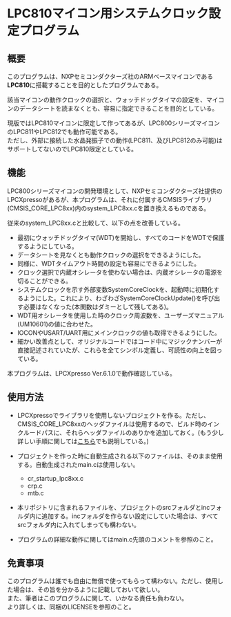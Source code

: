 # LPC810マイコン用システムクロック設定プログラム

## 概要

このプログラムは、NXPセミコンダクターズ社のARMベースマイコンである**LPC810**に搭載することを目的としたプログラムである。

該当マイコンの動作クロックの選択と、ウォッチドッグタイマの設定を、マイコンのデータシートを読まなくとも、容易に指定できることを目的としている。

現版ではLPC810マイコンに限定して作ってあるが、LPC800シリーズマイコンのLPC811やLPC812でも動作可能である。  
ただし、外部に接続した水晶発振子での動作(LPC811、及びLPC812のみ可能)はサポートしてないのでLPC810限定としている。

## 機能

LPC800シリーズマイコンの開発環境として、NXPセミコンダクターズ社提供のLPCXpressoがあるが、本プログラムは、それに付属するCMSISライブラリ(CMSIS_CORE_LPC8xx)内のsystem_LPC8xx.cを置き換えるものである。

従来のsystem_LPC8xx.cと比較して、以下の点を改善している。

* 最初にウォッチドッグタイマ(WDT)を開始し、すべてのコードをWDTで保護するようにしている。
* データシートを見なくとも動作クロックの選択をできるようにした。
* 同様に、WDTタイムアウト時間の設定も容易にできるようにした。
* クロック選択で内蔵オシレータを使わない場合は、内蔵オシレータの電源を切ることができる。
* システムクロックを示す外部変数SystemCoreClockを、起動時に初期化するようにした。これにより、わざわざSystemCoreClockUpdate()を呼び出す必要はなくなった(本関数はダミーとして残してある)。
* WDT用オシレータを使用した時のクロック周波数を、ユーザーズマニュアル(UM10601)の値に合わせた。
* IOCONやUSART/UART用にメインクロックの値も取得できるようにした。
* 細かい改善点として、オリジナルコードではコード中にマジックナンバーが直接記述されていたが、これらを全てシンボル定義し、可読性の向上を図っている。

本プログラムは、LPCXpresso Ver.6.1.0で動作確認している。

## 使用方法

* LPCXpressoでライブラリを使用しないプロジェクトを作る。ただし、CMSIS_CORE_LPC8xxのヘッダファイルは使用するので、ビルド時のインクルードパスに、それらヘッダファイルのありかを追加しておく。(もう少し詳しい手順に関しては[こちら](http://tmblr.co/ZxYHSo1I6pJUN)でも説明している。)

* プロジェクトを作った時に自動生成される以下のファイルは、そのまま使用する。自動生成されたmain.cは使用しない。
	+ cr_startup_lpc8xx.c
	+ crp.c
	+ mtb.c

* 本リポジトリに含まれるファイルを、プロジェクトのsrcフォルダとincフォルダ内に追加する。incフォルダを作らない設定にしていた場合は、すべてsrcフォルダ内に入れてしまっても構わない。

* プログラムの詳細な動作に関してはmain.c先頭のコメントを参照のこと。

## 免責事項

このプログラムは誰でも自由に無償で使ってもらって構わない。ただし、使用した場合は、その旨を分かるように記載しておいて欲しい。  
また、筆者はこのプログラムに関して、いかなる責任も負わない。  
より詳しくは、同梱のLICENSEを参照のこと。